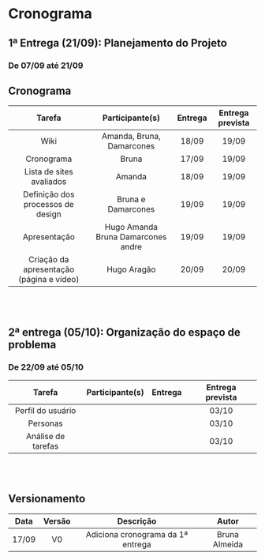 # Cronograma

## 1ª Entrega (21/09): Planejamento do Projeto
### De 07/09 até 21/09
## Cronograma
|             Tarefa              |     Participante(s)       |Entrega|Entrega prevista|
|:-------------------------------:|:-------------------------:|:-----:|:--------------:|
|              Wiki               | Amanda, Bruna, Damarcones | 18/09 |     19/09      |
|           Cronograma            |         Bruna             | 17/09 |     19/09      |
|    Lista de sites avaliados     |         Amanda            | 18/09 |     19/09      |
|Definição dos processos de design|     Bruna e Damarcones    | 19/09 |     19/09      |
|           Apresentação  | Hugo Amanda Bruna Damarcones andre| 19/09 |     19/09      |
|Criação da apresentação (página e vídeo)|Hugo Aragão         | 20/09 |     20/09      | 

<br> </br>


## 2ª entrega (05/10): Organização do espaço de problema
### De 22/09 até 05/10
|Tarefa|Participante(s)|Entrega|Entrega prevista|
|:----:|:-------------:|:-----:|:--------------:|
|Perfil do usuário|||03/10|
|Personas|||03/10|
|Análise de tarefas|||03/10|

<br> </br>

## Versionamento

| Data | Versão |           Descrição             |    Autor    |
|:----:|:------:|:-------------------------------:|:-----------:|
|17/09 |V0      |Adiciona cronograma da 1ª entrega|Bruna Almeida|
